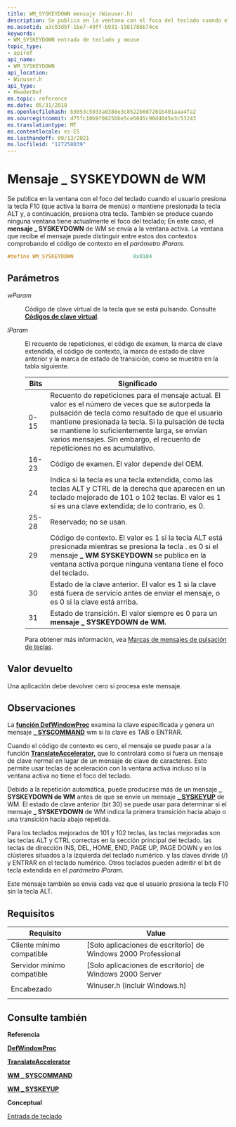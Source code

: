 ```yaml
---
title: WM_SYSKEYDOWN mensaje (Winuser.h)
description: Se publica en la ventana con el foco del teclado cuando el usuario presiona la tecla F10 (que activa la barra de menús) o mantiene presionada la tecla ALT y, a continuación, presiona otra tecla.
ms.assetid: a3c03dbf-1be7-49ff-b931-1981786b74ce
keywords:
- WM_SYSKEYDOWN entrada de teclado y mouse
topic_type:
- apiref
api_name:
- WM_SYSKEYDOWN
api_location:
- Winuser.h
api_type:
- HeaderDef
ms.topic: reference
ms.date: 05/31/2018
ms.openlocfilehash: b3053c5933a0388e3c8522b0d7201b491aaa4fa2
ms.sourcegitcommit: d75fc10b9f0825bbe5ce5045c90d4045e3c53243
ms.translationtype: MT
ms.contentlocale: es-ES
ms.lasthandoff: 09/13/2021
ms.locfileid: "127258039"
---
```

# <a name="wm_syskeydown-message"></a>Mensaje \_ SYSKEYDOWN de WM

Se publica en la ventana con el foco del teclado cuando el usuario presiona la tecla F10 (que activa la barra de menús) o mantiene presionada la tecla ALT y, a continuación, presiona otra tecla. También se produce cuando ninguna ventana tiene actualmente el foco del teclado; En este caso, el **mensaje \_ SYSKEYDOWN** de WM se envía a la ventana activa. La ventana que recibe el mensaje puede distinguir entre estos dos contextos comprobando el código de contexto en el *parámetro lParam.*


```C++
#define WM_SYSKEYDOWN                   0x0104
```



## <a name="parameters"></a>Parámetros

<dl> <dt>

*wParam* 
</dt> <dd>

Código de clave virtual de la tecla que se está pulsando. Consulte [**Códigos de clave virtual**](virtual-key-codes.md).

</dd> <dt>

*lParam* 
</dt> <dd>

El recuento de repeticiones, el código de examen, la marca de clave extendida, el código de contexto, la marca de estado de clave anterior y la marca de estado de transición, como se muestra en la tabla siguiente.



| Bits  | Significado                                                                                                                                                                                                                                                               |
|-------|-----------------------------------------------------------------------------------------------------------------------------------------------------------------------------------------------------------------------------------------------------------------------|
| 0-15  | Recuento de repeticiones para el mensaje actual. El valor es el número de veces que se autorpeda la pulsación de tecla como resultado de que el usuario mantiene presionada la tecla. Si la pulsación de tecla se mantiene lo suficientemente larga, se envían varios mensajes. Sin embargo, el recuento de repeticiones no es acumulativo. |
| 16-23 | Código de examen. El valor depende del OEM.                                                                                                                                                                                                                          |
| 24    | Indica si la tecla es una tecla extendida, como las teclas ALT y CTRL de la derecha que aparecen en un teclado mejorado de 101 o 102 teclas. El valor es 1 si es una clave extendida; de lo contrario, es 0.                                                              |
| 25-28 | Reservado; no se usan.                                                                                                                                                                                                                                                 |
| 29    | Código de contexto. El valor es 1 si la tecla ALT está presionada mientras se presiona la tecla . es 0 si el mensaje **\_ WM SYSKEYDOWN** se publica en la ventana activa porque ninguna ventana tiene el foco del teclado.                                                                  |
| 30    | Estado de la clave anterior. El valor es 1 si la clave está fuera de servicio antes de enviar el mensaje, o es 0 si la clave está arriba.                                                                                                                                                    |
| 31    | Estado de transición. El valor siempre es 0 para un **mensaje \_ SYSKEYDOWN de WM.**                                                                                                                                                                                         |

Para obtener más información, vea [Marcas de mensajes de pulsación de teclas](about-keyboard-input.md#keystroke-message-flags).

</dd> </dl>

## <a name="return-value"></a>Valor devuelto

Una aplicación debe devolver cero si procesa este mensaje.

## <a name="remarks"></a>Observaciones

La [**función DefWindowProc**](/windows/desktop/api/winuser/nf-winuser-defwindowproca) examina la clave especificada y genera un mensaje [**\_ SYSCOMMAND**](/windows/desktop/menurc/wm-syscommand) wm si la clave es TAB o ENTRAR.

Cuando el código de contexto es cero, el mensaje se puede pasar a la función [**TranslateAccelerator,**](/windows/desktop/api/winuser/nf-winuser-translateacceleratora) que lo controlará como si fuera un mensaje de clave normal en lugar de un mensaje de clave de caracteres. Esto permite usar teclas de aceleración con la ventana activa incluso si la ventana activa no tiene el foco del teclado.

Debido a la repetición automática, puede producirse más de un mensaje **\_ SYSKEYDOWN de WM** antes de que se envíe un mensaje [**\_ SYSKEYUP**](wm-syskeyup.md) de WM. El estado de clave anterior (bit 30) se puede usar para determinar si el mensaje **\_ SYSKEYDOWN** de WM indica la primera transición hacia abajo o una transición hacia abajo repetida.

Para los teclados mejorados de 101 y 102 teclas, las teclas mejoradas son las teclas ALT y CTRL correctas en la sección principal del teclado. las teclas de dirección INS, DEL, HOME, END, PAGE UP, PAGE DOWN y en los clústeres situados a la izquierda del teclado numérico. y las claves divide (/) y ENTRAR en el teclado numérico. Otros teclados pueden admitir el bit de tecla extendida en el *parámetro lParam.*

Este mensaje también se envía cada vez que el usuario presiona la tecla F10 sin la tecla ALT.

## <a name="requirements"></a>Requisitos



| Requisito | Value |
|-------------------------------------|----------------------------------------------------------------------------------------------------------|
| Cliente mínimo compatible<br/> | \[Solo aplicaciones de escritorio\] de Windows 2000 Professional<br/>                                               |
| Servidor mínimo compatible<br/> | \[Solo aplicaciones de escritorio\] de Windows 2000 Server<br/>                                                     |
| Encabezado<br/>                   | <dl> <dt>Winuser.h (incluir Windows.h)</dt> </dl> |



## <a name="see-also"></a>Consulte también

<dl> <dt>

**Referencia**
</dt> <dt>

[**DefWindowProc**](/windows/desktop/api/winuser/nf-winuser-defwindowproca)
</dt> <dt>

[**TranslateAccelerator**](/windows/desktop/api/winuser/nf-winuser-translateacceleratora)
</dt> <dt>

[**WM \_ SYSCOMMAND**](/windows/desktop/menurc/wm-syscommand)
</dt> <dt>

[**WM \_ SYSKEYUP**](wm-syskeyup.md)
</dt> <dt>

**Conceptual**
</dt> <dt>

[Entrada de teclado](keyboard-input.md)
</dt> </dl>

 

